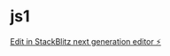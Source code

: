 # js1

[Edit in StackBlitz next generation editor ⚡️](https://stackblitz.com/~/github.com/AnjaliSukhd/js1)